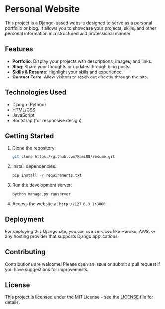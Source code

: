 # Personal Website

This project is a Django-based website designed to serve as a personal portfolio or blog. It allows you to showcase your projects, skills, and other personal information in a structured and professional manner.

## Features

- **Portfolio**: Display your projects with descriptions, images, and links.
- **Blog**: Share your thoughts or updates through blog posts.
- **Skills & Resume**: Highlight your skills and experience.
- **Contact Form**: Allow visitors to reach out directly through the site.

## Technologies Used

- Django (Python)
- HTML/CSS
- JavaScript
- Bootstrap (for responsive design)

## Getting Started

1. Clone the repository:
   ```bash
   git clone https://github.com/Kami80/resume.git
   ```

2. Install dependencies:
   ```bash
   pip install -r requirements.txt
   ```

3. Run the development server:
   ```bash
   python manage.py runserver
   ```

4. Access the website at `http://127.0.0.1:8000`.

## Deployment

For deploying this Django site, you can use services like Heroku, AWS, or any hosting provider that supports Django applications.

## Contributing

Contributions are welcome! Please open an issue or submit a pull request if you have suggestions for improvements.

## License

This project is licensed under the MIT License - see the [LICENSE](LICENSE) file for details.
